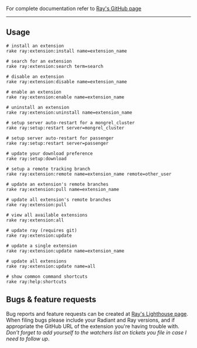 For complete documentation refer to [Ray's GitHub page][docs]

---

Usage
---

    # install an extension
    rake ray:extension:install name=extension_name
    
    # search for an extension
    rake ray:extension:search term=search
    
    # disable an extension
    rake ray:extension:disable name=extension_name
    
    # enable an extension
    rake ray:extension:enable name=extension_name
    
    # uninstall an extension
    rake ray:extension:uninstall name=extension_name
    
    # setup server auto-restart for a mongrel_cluster
    rake ray:setup:restart server=mongrel_cluster
    
    # setup server auto-restart for passenger
    rake ray:setup:restart server=passenger
    
    # update your download preference
    rake ray:setup:download
    
    # setup a remote tracking branch
    rake ray:extension:remote name=extension_name remote=other_user
    
    # update an extension's remote branches
    rake ray:extension:pull name=extension_name
    
    # update all extension's remote branches
    rake ray:extension:pull
    
    # view all available extensions
    rake ray:extension:all
    
    # update ray (requires git)
    rake ray:extension:update
    
    # update a single extension
    rake ray:extension:update name=extension_name
    
    # update all extensions
    rake ray:extension:update name=all
    
    # show common command shortcuts
    rake ray:help:shortcuts

Bugs & feature requests
---

Bug reports and feature requests can be created at [Ray's Lighthouse page][bugs]. When filing bugs please include your Radiant and Ray versions, and if appropriate the GitHub URL of the extension you're having trouble with. *Don't forget to add yourself to the watchers list on tickets you file in case I need to follow up*.

[bugs]: http://jmm.lighthouseapp.com/projects/23552/tickets/new
[docs]: http://johnmuhl.github.com/radiant-ray-extension/